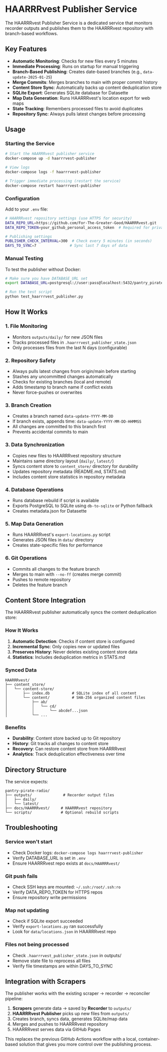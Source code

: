 # HAARRRvest Publisher Service

The HAARRRvest Publisher Service is a dedicated service that monitors recorder outputs and publishes them to the HAARRRvest repository with branch-based workflows.

## Key Features

- **Automatic Monitoring**: Checks for new files every 5 minutes
- **Immediate Processing**: Runs on startup for manual triggering
- **Branch-Based Publishing**: Creates date-based branches (e.g., `data-update-2025-01-25`)
- **Merge Commits**: Merges branches to main with proper commit history
- **Content Store Sync**: Automatically backs up content deduplication store
- **SQLite Export**: Generates SQLite database for Datasette
- **Map Data Generation**: Runs HAARRRvest's location export for web maps
- **State Tracking**: Remembers processed files to avoid duplicates
- **Repository Sync**: Always pulls latest changes before processing

## Usage

### Starting the Service

```bash
# Start the HAARRRvest publisher service
docker-compose up -d haarrrvest-publisher

# View logs
docker-compose logs -f haarrrvest-publisher

# Trigger immediate processing (restart the service)
docker-compose restart haarrrvest-publisher
```

### Configuration

Add to your `.env` file:

```bash
# HAARRRvest repository settings (use HTTPS for security)
DATA_REPO_URL=https://github.com/For-The-Greater-Good/HAARRRvest.git
DATA_REPO_TOKEN=your_github_personal_access_token  # Required for private repos

# Publishing settings
PUBLISHER_CHECK_INTERVAL=300  # Check every 5 minutes (in seconds)
DAYS_TO_SYNC=7               # Sync last 7 days of data
```

### Manual Testing

To test the publisher without Docker:

```bash
# Make sure you have DATABASE_URL set
export DATABASE_URL=postgresql://user:pass@localhost:5432/pantry_pirate_radio

# Run the test script
python test_haarrrvest_publisher.py
```

## How It Works

### 1. File Monitoring
- Monitors `outputs/daily/` for new JSON files
- Tracks processed files in `.haarrrvest_publisher_state.json`
- Only processes files from the last N days (configurable)

### 2. Repository Safety
- Always pulls latest changes from origin/main before starting
- Stashes any uncommitted changes automatically
- Checks for existing branches (local and remote)
- Adds timestamp to branch name if conflict exists
- Never force-pushes or overwrites

### 3. Branch Creation
- Creates a branch named `data-update-YYYY-MM-DD`
- If branch exists, appends time: `data-update-YYYY-MM-DD-HHMMSS`
- All changes are committed to this branch first
- Prevents accidental commits to main

### 3. Data Synchronization
- Copies new files to HAARRRvest repository structure
- Maintains same directory layout (`daily/`, `latest/`)
- Syncs content store to `content_store/` directory for durability
- Updates repository metadata (README.md, STATS.md)
- Includes content store statistics in repository metadata

### 4. Database Operations
- Runs database rebuild if script is available
- Exports PostgreSQL to SQLite using `db-to-sqlite` or Python fallback
- Creates metadata.json for Datasette

### 5. Map Data Generation
- Runs HAARRRvest's `export-locations.py` script
- Generates JSON files in `data/` directory
- Creates state-specific files for performance

### 6. Git Operations
- Commits all changes to the feature branch
- Merges to main with `--no-ff` (creates merge commit)
- Pushes to remote repository
- Deletes the feature branch

## Content Store Integration

The HAARRRvest publisher automatically syncs the content deduplication store:

### How It Works

1. **Automatic Detection**: Checks if content store is configured
2. **Incremental Sync**: Only copies new or updated files
3. **Preserves History**: Never deletes existing content store data
4. **Statistics**: Includes deduplication metrics in STATS.md

### Synced Data

```
HAARRRvest/
├── content_store/
│   └── content-store/
│       ├── index.db          # SQLite index of all content
│       └── content/          # SHA-256 organized content files
│           ├── ab/
│           │   └── cd/
│           │       └── abcdef...json
│           └── ...
```

### Benefits

- **Durability**: Content store backed up to Git repository
- **History**: Git tracks all changes to content store
- **Recovery**: Can restore content store from HAARRRvest
- **Analytics**: Track deduplication effectiveness over time

## Directory Structure

The service expects:
```
pantry-pirate-radio/
├── outputs/              # Recorder output files
│   ├── daily/
│   └── latest/
├── docs/HAARRRvest/     # HAARRRvest repository
└── scripts/             # Optional rebuild scripts
```

## Troubleshooting

### Service won't start
- Check Docker logs: `docker-compose logs haarrrvest-publisher`
- Verify DATABASE_URL is set in `.env`
- Ensure HAARRRvest repo exists at `docs/HAARRRvest/`

### Git push fails
- Check SSH keys are mounted: `~/.ssh:/root/.ssh:ro`
- Verify DATA_REPO_TOKEN for HTTPS repos
- Ensure repository write permissions

### Map not updating
- Check if SQLite export succeeded
- Verify `export-locations.py` ran successfully
- Look for `data/locations.json` in HAARRRvest repo

### Files not being processed
- Check `.haarrrvest_publisher_state.json` in outputs/
- Remove state file to reprocess all files
- Verify file timestamps are within DAYS_TO_SYNC

## Integration with Scrapers

The publisher works with the existing scraper → recorder → reconciler pipeline:

1. **Scrapers** generate data → saved by **Recorder** to `outputs/`
2. **HAARRRvest Publisher** picks up new files from `outputs/`
3. Creates branch, syncs data, generates SQLite/map data
4. Merges and pushes to HAARRRvest repository
5. HAARRRvest serves data via GitHub Pages

This replaces the previous GitHub Actions workflow with a local, container-based solution that gives you more control over the publishing process.